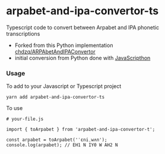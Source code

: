 # arpabet-and-ipa-convertor-ts

Typescript code to convert between Arpabet and IPA phonetic transcriptions

- Forked from this Python implementation [chdzq/ARPAbetAndIPAConvertor](https://github.com/chdzq/ARPAbetAndIPAConvertor)
- initial conversion from Python done with [JavaScripthon](https://github.com/metapensiero/metapensiero.pj)

### Usage

To add to your Javascript or Typescript project
``` 
yarn add arpabet-and-ipa-convertor-ts
```

To use
```
# your-file.js

import { toArpabet } from 'arpabet-and-ipa-convertor-t';

const arpabet = toArpabet('ˈɛniˌwʌn');
console.log(arpabet); // EH1 N IY0 W AH2 N
```
